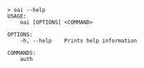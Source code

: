 ﻿```shell
> oai --help
USAGE:
    oai [OPTIONS] <COMMAND>

OPTIONS:
    -h, --help    Prints help information

COMMANDS:
    auth     
```
